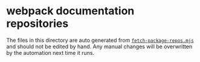 # webpack documentation repositories

The files in this directory are auto generated from [`fetch-package-repos.mjs`](../src/utilities/fetch-package-repos.mjs) and should not be edited by hand. Any manual changes will be overwritten by the automation next time it runs.
